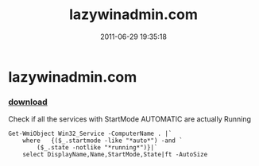 ﻿---
pid:            2758
parent:         0
children:       
poster:         Xavier C
title:          lazywinadmin.com
date:           2011-06-29 19:35:18
description:    Check if all the services with StartMode AUTOMATIC are actually Running
format:         posh
---

# lazywinadmin.com

### [download](2758.ps1)  

Check if all the services with StartMode AUTOMATIC are actually Running

```posh
Get-WmiObject Win32_Service -ComputerName . |`
	where 	{($_.startmode -like "*auto*") -and `
		($_.state -notlike "*running*")}|`
	select DisplayName,Name,StartMode,State|ft -AutoSize
```
